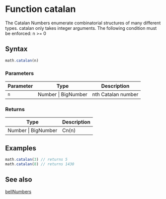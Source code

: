 <!-- Note: This file is automatically generated from source code comments. Changes made in this file will be overridden. -->
# Function catalan
The Catalan Numbers enumerate combinatorial structures of many different types.
catalan only takes integer arguments.
The following condition must be enforced: n >= 0
## Syntax
```js
math.catalan(n)
```
### Parameters
Parameter | Type | Description
--------- | ---- | -----------
`n` | Number &#124; BigNumber | nth Catalan number
### Returns
Type | Description
---- | -----------
Number &#124; BigNumber | Cn(n)
## Examples
```js
math.catalan(3) // returns 5
math.catalan(8) // returns 1430
```
## See also
[bellNumbers](bellNumbers.md)
